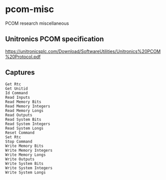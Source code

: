 # pcom-misc
PCOM research miscellaneous

## Unitronics PCOM specification
https://unitronicsplc.com/Download/SoftwareUtilities/Unitronics%20PCOM%20Protocol.pdf


## Captures

```
Get Rtc
Get Unitid
Id Command
Read Inputs
Read Memory Bits
Read Memory Integers
Read Memory Longs
Read Outputs
Read System Bits
Read System Integers
Read System Longs
Reset Command
Set Rtc
Stop Command
Write Memory Bits
Write Memory Integers
Write Memory Longs
Write Outputs
Write System Bits
Write System Integers
Write System Longs
```
